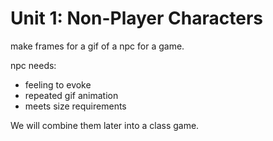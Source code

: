 # Unit 1: Non-Player Characters

make frames for a gif of a npc for a game.

npc needs:
- feeling to evoke
- repeated gif animation
- meets size requirements

We will combine them later into a class game.
